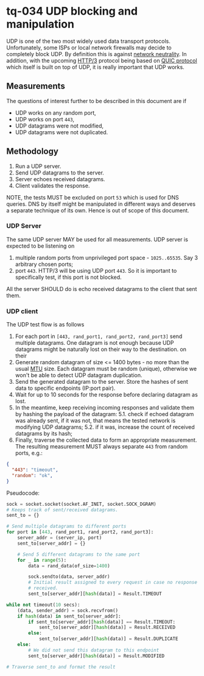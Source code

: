 # tq-034 UDP blocking and manipulation

UDP is one of the two most widely used data transport protocols.
Unfortunately, some ISPs or local network firewalls may decide to completely block UDP.
By definition this is against [network neutrality](https://en.wikipedia.org/wiki/Net_neutrality).
In addition, with the upcoming [HTTP/3](https://en.wikipedia.org/wiki/HTTP/3)
protocol being based on [QUIC protocol](https://quicwg.org/) which itself is
built on top of UDP, it is really important that UDP works.

## Measurements

The questions of interest further to be described in this document are if

* UDP works on any random port,
* UDP works on port `443`,
* UDP datagrams were not modified,
* UDP datagrams were not duplicated.

## Methodology

1. Run a UDP server.
2. Send UDP datagrams to the server.
3. Server echoes received datagrams.
4. Client validates the response.

NOTE, the tests MUST be excluded on port `53` which is used for DNS queries.
DNS by itself might be manipulated in different ways and deserves a separate
technique of its own. Hence is out of scope of this document.

### UDP Server

The same UDP server MAY be used for all measurements. UDP server is expected to
be listening on

1. multiple random ports from unprivileged port space - `1025..65535`. Say
   3 arbitrary chosen ports;
2. port `443`. HTTP/3 will be using UDP port `443`. So it is important to
   specifically test, if this port is not blocked.

All the server SHOULD do is echo received datagrams to the client that sent
them.

### UDP client

The UDP test flow is as follows

1. For each port in `[443, rand_port1, rand_port2, rand_port3]` send multiple
   datagrams. One datagram is not enough because UDP datagrams might be
   naturally lost on their way to the destination.
   on their
2. Generate random datagram of size <= 1400 bytes - no more than the usual
   [MTU](https://en.wikipedia.org/wiki/Maximum_transmission_unit#IP_MTUs_for_common_media)
   size. Each datagram must be random (unique), otherwise we won't be able to
   detect UDP datagram duplication.
3. Send the generated datagram to the server. Store the hashes of sent data
   to specific endpoints (IP:port pair).
4. Wait for up to 10 seconds for the response before declaring datagram as lost.
5. In the meantime, keep receiving incoming responses and validate them by
   hashing the payload of the datagram:
5.1. check if echoed datagram was already sent, if it was not, that means
     the tested network is modifying UDP datagrams;
5.2. if it was, increase the count of received datagrams by its hash;
6. Finally, traverse the collected data to form an appropriate measurement.
   The resulting measurement MUST always separate `443` from random ports, e.g.:
```json
{
  "443": "timeout",
  "random": "ok",
}
```

Pseudocode:

```python
sock = socket.socket(socket.AF_INET, socket.SOCK_DGRAM)
# Keeps track of sent/received datagrams.
sent_to = {}

# Send multiple datagrams to different ports
for port in [443, rand_port1, rand_port2, rand_port3]:
    server_addr = (server_ip, port)
    sent_to[server_addr] = {}

    # Send 5 different datagrams to the same port
    for _ in range(5):
        data = rand_data(of_size=1400)

        sock.sendto(data, server_addr)
        # Initial result assigned to every request in case no response is
        # received.
        sent_to[server_addr][hash(data)] = Result.TIMEOUT

while not timeout(10 secs):
    (data, sender_addr) = sock.recvfrom()
    if hash(data) in sent_to[server_addr]:
        if sent_to[server_addr][hash(data)] == Result.TIMEOUT:
            sent_to[server_addr][hash(data)] = Result.RECEIVED
        else:
            sent_to[server_addr][hash(data)] = Result.DUPLICATE
    else:
        # We did not send this datagram to this endpoint
        sent_to[server_addr][hash(data)] = Result.MODIFIED

# Traverse sent_to and format the result
```
